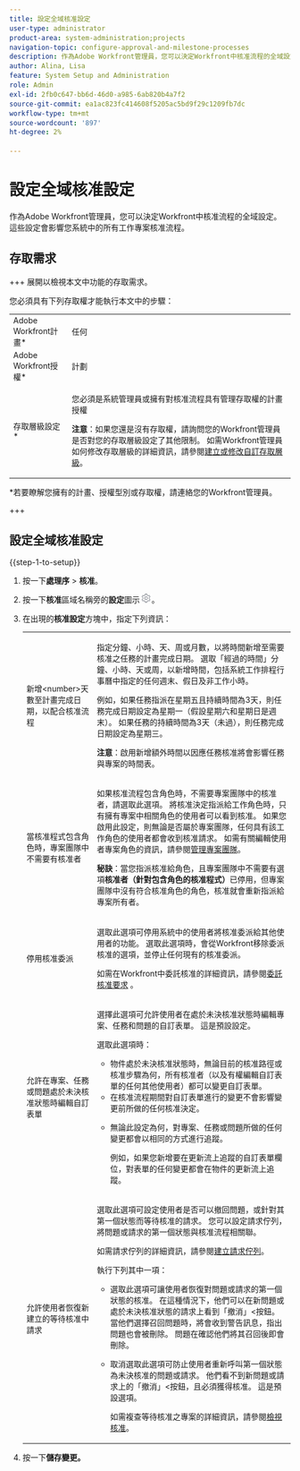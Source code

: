 ```yaml
---
title: 設定全域核准設定
user-type: administrator
product-area: system-administration;projects
navigation-topic: configure-approval-and-milestone-processes
description: 作為Adobe Workfront管理員，您可以決定Workfront中核准流程的全域設定。 這些設定會影響您系統中的所有工作專案核准流程。
author: Alina, Lisa
feature: System Setup and Administration
role: Admin
exl-id: 2fb0c647-bb6d-46d0-a985-6ab820b4a7f2
source-git-commit: ea1ac823fc414608f5205ac5bd9f29c1209fb7dc
workflow-type: tm+mt
source-wordcount: '897'
ht-degree: 2%

---
```


# 設定全域核准設定

作為Adobe Workfront管理員，您可以決定Workfront中核准流程的全域設定。 這些設定會影響您系統中的所有工作專案核准流程。

## 存取需求

+++ 展開以檢視本文中功能的存取需求。

您必須具有下列存取權才能執行本文中的步驟：

<table style="table-layout:auto"> 
 <col> 
 <col> 
 <tbody> 
  <tr> 
   <td role="rowheader">Adobe Workfront計畫*</td> 
   <td>任何</td> 
  </tr> 
  <tr> 
   <td role="rowheader">Adobe Workfront授權*</td> 
   <td>計劃</td> 
  </tr> 
  <tr> 
   <td role="rowheader">存取層級設定*</td> 
   <td> <p>您必須是系統管理員或擁有對核准流程具有管理存取權的計畫授權</p> <p><b>注意</b>：如果您還是沒有存取權，請詢問您的Workfront管理員是否對您的存取層級設定了其他限制。 如需Workfront管理員如何修改存取層級的詳細資訊，請參閱<a href="../../../administration-and-setup/add-users/configure-and-grant-access/create-modify-access-levels.md" class="MCXref xref">建立或修改自訂存取層級</a>。</p> </td> 
  </tr> 
 </tbody> 
</table>

&#42;若要瞭解您擁有的計畫、授權型別或存取權，請連絡您的Workfront管理員。

+++

## 設定全域核准設定

{{step-1-to-setup}}

1. 按一下&#x200B;**處理序** > **核准**。

1. 按一下&#x200B;**核准**&#x200B;區域名稱旁的&#x200B;**設定**&#x200B;圖示![](assets/gear-icon-settings.png)。

1. 在出現的&#x200B;**核准設定**&#x200B;方塊中，指定下列資訊：

   <table style="table-layout:auto"> 
    <col> 
    <col> 
    <tbody> 
     <tr> 
      <td role="rowheader">新增&lt;number&gt;天數至計畫完成日期，以配合核准流程</td> 
      <td> <p>指定分鐘、小時、天、周或月數，以將時間新增至需要核准之任務的計畫完成日期。 選取「經過的時間」分鐘、小時、天或周，以新增時間，包括系統工作排程行事曆中指定的任何週末、假日及非工作小時。</p> 
      <p>例如，如果任務指派在星期五且持續時間為3天，則任務完成日期設定為星期一（假設星期六和星期日是週末）。 如果任務的持續時間為3天（未過），則任務完成日期設定為星期三。</p>
      <p><b>注意</b>：啟用新增額外時間以因應任務核准將會影響任務與專案的時間表。</p></td> 
     </tr> 
     <tr> 
      <td role="rowheader">當核准程式包含角色時，專案團隊中不需要有核准者</td> 
      <td> <p>如果核准流程包含角色時，不需要專案團隊中的核准者，請選取此選項。 將核准決定指派給工作角色時，只有擁有專案中相關角色的使用者可以看到核准。 如果您啟用此設定，則無論是否屬於專案團隊，任何具有該工作角色的使用者都會收到核准請求。 如需有關編輯使用者專案角色的資訊，請參閱<a href="../../../manage-work/projects/planning-a-project/manage-project-team.md" class="MCXref xref">管理專案團隊</a>。 </p> 
      <p><b>秘訣</b>：當您指派核准給角色，且專案團隊中不需要有選項<b>核准者（針對包含角色的核准程式）</b>已停用，但專案團隊中沒有符合核准角色的角色，核准就會重新指派給專案所有者。 </p> </td> 
     </tr> 
     <tr> 
      <td role="rowheader">停用核准委派</td> 
      <td> <p>選取此選項可停用系統中的使用者將核准委派給其他使用者的功能。 選取此選項時，會從Workfront移除委派核准的選項，並停止任何現有的核准委派。</p> <p>如需在Workfront中委託核准的詳細資訊，請參閱<a href="../../../review-and-approve-work/manage-approvals/delegate-approval-requests.md" class="MCXref xref">委託核准要求</a> 。</p> </td> 
     </tr> 
     <tr> 
      <td role="rowheader">允許在專案、任務或問題處於未決核准狀態時編輯自訂表單</td> 
      <td> <p>選擇此選項可允許使用者在處於未決核准狀態時編輯專案、任務和問題的自訂表單。 這是預設設定。</p> 
      <p>選取此選項時：</p> 
       <ul> 
       <li>物件處於未決核准狀態時，無論目前的核准路徑或核准步驟為何，所有核准者（以及有權編輯自訂表單的任何其他使用者）都可以變更自訂表單。</li> 
       <li>在核准流程期間對自訂表單進行的變更不會影響變更前所做的任何核准決定。</li> 
       <li> <p>無論此設定為何，對專案、任務或問題所做的任何變更都會以相同的方式進行追蹤。 </p> <p>例如，如果您新增要在更新流上追蹤的自訂表單欄位，對表單的任何變更都會在物件的更新流上追蹤。</p> </li> 
       </ul> </td> 
     </tr> 
     <tr> 
      <td role="rowheader">允許使用者恢復新建立的等待核准中請求</td> 
      <td> <p>選取此選項可設定使用者是否可以撤回問題，或針對其第一個狀態而等待核准的請求。 您可以設定請求佇列，將問題或請求的第一個狀態與核准流程相關聯。 </p> 
      <p>如需請求佇列的詳細資訊，請參閱<a href="../../../manage-work/requests/create-and-manage-request-queues/create-request-queue.md" class="MCXref xref">建立請求佇列</a>。</p> 
      <p>執行下列其中一項：</p> 
       <ul> 
       <li>選取此選項可讓使用者恢復對問題或請求的第一個狀態的核准。 在這種情況下，他們可以在新問題或處於未決核准狀態的請求上看到「撤消」&lt;按鈕。 當他們選擇召回問題時，將會收到警告訊息，指出問題也會被刪除。 問題在確認他們將其召回後即會刪除。 </li> 
       <li> <p>取消選取此選項可防止使用者重新呼叫第一個狀態為未決核准的問題或請求。 他們看不到新問題或請求上的「撤消」&lt;按鈕，且必須獲得核准。 這是預設選項。</p> 
       <p>如需複查等待核准之專案的詳細資訊，請參閱<a href="../../../review-and-approve-work/manage-approvals/view-approvals.md" class="MCXref xref">檢視核准</a>。</p> </li> 
       </ul> </td> 
     </tr> 
    </tbody> 
   </table>

1. 按一下&#x200B;**儲存變更。**
